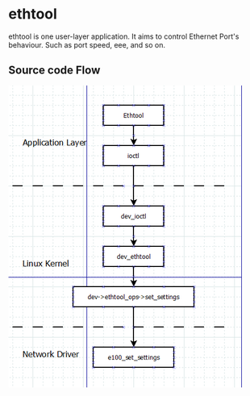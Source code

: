 # ethtool

ethtool is one user-layer application. It aims to control Ethernet Port's behaviour. Such as port speed, eee, and so on.

## Source code Flow
![code flow](./pic/ethtool_code.png)